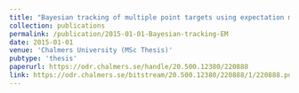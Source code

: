 ```yaml
---
title: "Bayesian tracking of multiple point targets using expectation maximization"
collection: publications
permalink: /publication/2015-01-01-Bayesian-tracking-EM
date: 2015-01-01
venue: 'Chalmers University (MSc Thesis)'
pubtype: 'thesis'
paperurl: https://odr.chalmers.se/handle/20.500.12380/220888
link: https://odr.chalmers.se/bitstream/20.500.12380/220888/1/220888.pdf
---
```

